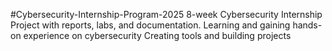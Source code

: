 #Cybersecurity-Internship-Program-2025
8-week Cybersecurity Internship Project with reports, labs, and documentation.
Learning and gaining hands-on experience on cybersecurity 
Creating tools and building projects 

